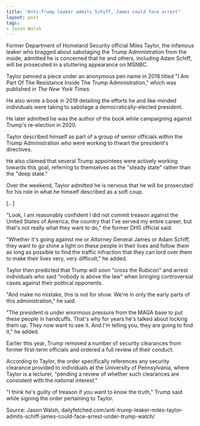 ```yaml
---
title: "Anti-Trump leaker admits Schiff, James could face arrest"
layout: post
tags:
- Jason Walsh
---
```


Former Department of Homeland Security official Miles Taylor, the infamous leaker who bragged about sabotaging the Trump Administration from the inside, admitted he is concerned that he and others, including Adam Schiff, will be prosecuted in a stuttering appearance on MSNBC.

Taylor penned a piece under an anonymous pen name in 2018 titled "I Am Part Of The Resistance Inside The Trump Administration," which was published in *The New York Times.*

He also wrote a book in 2019 detailing the efforts he and like-minded individuals were taking to sabotage a democratically-elected president.

He later admitted he was the author of the book while campaigning against Trump's re-election in 2020.

Taylor described himself as part of a group of senior officials within the Trump Administration who were working to thwart the president's directives.

He also claimed that several Trump appointees were actively working towards this goal, referring to themselves as the "steady state" rather than the "deep state."

Over the weekend, Taylor admitted he is nervous that he will be prosecuted for his role in what he himself described as a soft coup.

[...]

"Look, I am reasonably confident I did not commit treason against the United States of America, the country that I've served my entire career, but that's not really what they want to do," the former DHS official said.

"Whether it's going against me or Attorney General James or Adam Schiff, they want to go shine a light on these people in their lives and follow them as long as possible to find the traffic infraction that they can lord over them to make their lives very, very difficult," he added.

Taylor then predicted that Trump will soon "cross the Rubicon" and arrest individuals who said "nobody is above the law" when bringing controversial cases against their political opponents.

"And make no mistake, this is not for show. We're in only the early parts of this administration," he said.

"The president is under enormous pressure from the MAGA base to put these people in handcuffs. That's why for years he's talked about locking them up. They now want to see it. And I'm telling you, they are going to find it," he added.

Earlier this year, Trump removed a number of security clearances from former first-term officials and ordered a full review of their conduct.

According to Taylor, the order specifically references any security clearance provided to individuals at the University of Pennsylvania, where Taylor is a lecturer, "pending a review of whether such clearances are consistent with the national interest."

"I think he's guilty of treason if you want to know the truth," Trump said while signing the order pertaining to Taylor.

Source: Jason Walsh, dailyfetched.com/anti-trump-leaker-miles-taylor-admits-schiff-james-could-face-arrest-under-trump-watch/
